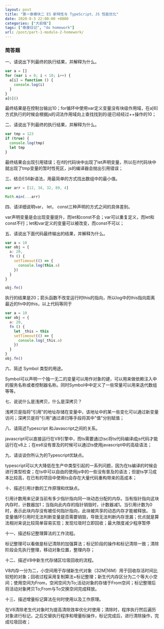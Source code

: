 ```yaml
---
layout: post
title: "第一章模块二 ES 新特性与 TypeScript、JS 性能优化"
date: 2020-8-3 22:00:00 +0800
categories: ["大前端"]
tags: ["泰康日记", "do homework"]
url: /post/part-1-module-2-homework/
---
```


### 简答题

一、请说出下列最终的执行结果，并解释为什么。

```js
var a = []
for (var i = 0; i < 10; i++) {
  a[i] = function () {
    console.log(i)
  }
}
a[6]()
```

最终结果是在控制台输出10；for循环中使用var定义变量没有块级作用域，在a\[6\]方式执行的时候会根据js的词法作用域向上查找找到的i是已经经过++操作的10；

二、请说出下列最终的执行结果，并解释为什么。

```js
var tmp = 123
if (true) {
  console.log(tmp)
  let tmp
}
```

最终结果会出现引用错误；在if的代码块中出现了let声明变量，所以在if代码块中就出现了tmp变量的暂时性死区，js的编译器会抛出引用错误；

三、结合ES6新语法，用最简单的方式找出数组中的最小值。

```js
var arr = [12, 34, 32, 89, 4]
```

```js
Math.min(...arr)
```

四、请详细说明var， let， const三种声明的方式之间的具体差别。

var声明变量是会出现变量提升，而let和const不会；var可以重复定义，而let和const不行；let和var定义的变量可以被改变，而const不可以；

五、请说出下面代码最终输出的结果，并解释为什么。

```js
var a = 10
var obj = {
  a: 20,
  fn () {
    setTimeout(() => {
      console.log(this.a)
    })
  }
}

obj.fn()
```

执行的结果是20；箭头函数不改变运行时this的指向，所以log中的this指向距离最近的fn中的this，以上代码等同于

```js
var a = 10
var obj = {
  a: 20,
  fn () {
    let _this = this
    setTimeout(() => {
      console.log(_this.a)
    })
  }
}
obj.fn()
```

六、简述 Symbol 类型的用途。

Symbol可以声明一个独一无二的变量可以用作对象的键，可以用来做依赖注入中的服务名称或者控制器名称。同时Symbol中中定义了一些常量可以用来迭代数组等等。

七、说说什么是浅拷贝，什么是深拷贝？

浅拷贝是指将"引用"的地址存储在变量中，该地址中的某一些变化可以通过新变量访问；深拷贝是将"引用"通过递归等手段将其中"值"分别赋值；

八、请简述Typescript 和Javascript之间的关系。

javascript可以直接运行在V8引擎中，而ts需要通过tsc将ts代码编译成js代码才能运行在v8上；在es6没有普及的时候可以通过ts使用javascript中的高级语法；

九、请谈谈你所认为的Typescript优缺点。

typescript可以大大降低在生产中类型引起的一系列问题，因为在ts编译的时候会进行类型检查；在ts中可以自由的使用js中的一些没有普及的语法；但是ts学习成本比较高，在已有的项目中使用ts会存在大量代码重构带来的高成本；

十、描述引用计数的工作原理和优缺点。

引用计数用来记录当前有多少指针指向同一块动态分配的内存。当有指针指向这块内存时，计数器加1；当指向此内存的指针销毁时，计数器减1。当引用计数为0时，表示此块内存没有被任何指针指向，此块被共享的动态内存才能被释放。
当变量循环引用时无法判断变量是否需要销毁，导致无法判断内存泄漏；优点就是算法相对来说比较简单容易实现；发现垃圾时立即回收；最大限度减少程序暂停

十一、描述标记整理算法的工作流程。

标记整理可以看做是标记清除的加强算法；标记阶段的操作和标记清除一致；清除阶段会先执行整理，移动对象位置，整理内存；

十二、描述V8中新生代存储区垃圾回收的流程。

V8内存一分为二，小空间用于存储新生代对象（32M\|16M）用于回收存活时间比较短的对象；回收过程采用复制算法+标记整理；新生代内存区分为二个等大小空间；使用空间为From，空闲空间为To;活动对象的存储于From空间；标记整理后将活动对象拷贝To;From与To交换空间完成释放。

十三、描述增量标记算法在何时使用以及工作原理。

在V8清除老生代对象时为提高清除效率优化时使用；清除时，程序执行然后遍历对象进行标记，之后交替执行程序和增量标操作，标记完成后，进行清除操作，完成垃圾回收；
